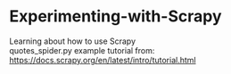 # Experimenting-with-Scrapy
Learning about how to use Scrapy
<br/>
quotes_spider.py example tutorial from: https://docs.scrapy.org/en/latest/intro/tutorial.html
